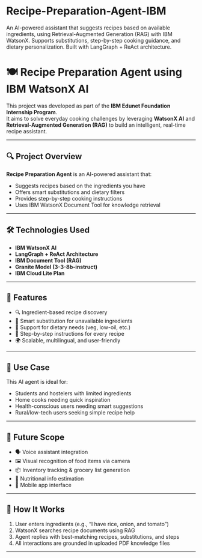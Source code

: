 # Recipe-Preparation-Agent-IBM
An AI-powered assistant that suggests recipes based on available ingredients, using Retrieval-Augmented Generation (RAG) with IBM WatsonX. Supports substitutions, step-by-step cooking guidance, and dietary personalization. Built with LangGraph + ReAct architecture.

# 🍽️ Recipe Preparation Agent using IBM WatsonX AI

This project was developed as part of the **IBM Edunet Foundation Internship Program**.  
It aims to solve everyday cooking challenges by leveraging **WatsonX AI** and **Retrieval-Augmented Generation (RAG)** to build an intelligent, real-time recipe assistant.

---

## 🔍 Project Overview

**Recipe Preparation Agent** is an AI-powered assistant that:
- Suggests recipes based on the ingredients you have
- Offers smart substitutions and dietary filters
- Provides step-by-step cooking instructions
- Uses IBM WatsonX Document Tool for knowledge retrieval

---

## 🛠️ Technologies Used
- **IBM WatsonX AI**
- **LangGraph + ReAct Architecture**
- **IBM Document Tool (RAG)**
- **Granite Model (3-3-8b-instruct)**
- **IBM Cloud Lite Plan**

---

## 🎯 Features
- 🔍 Ingredient-based recipe discovery  
- 🔁 Smart substitution for unavailable ingredients  
- 🥗 Support for dietary needs (veg, low-oil, etc.)  
- 🧾 Step-by-step instructions for every recipe  
- 🌍 Scalable, multilingual, and user-friendly

---

## 📌 Use Case
This AI agent is ideal for:
- Students and hostelers with limited ingredients
- Home cooks needing quick inspiration
- Health-conscious users needing smart suggestions
- Rural/low-tech users seeking simple recipe help

---

## 🚀 Future Scope
- 🗣️ Voice assistant integration
- 🖼️ Visual recognition of food items via camera
- 📦 Inventory tracking & grocery list generation
- 🧮 Nutritional info estimation
- 📲 Mobile app interface

---

## 🧠 How It Works

1. User enters ingredients (e.g., “I have rice, onion, and tomato”)
2. WatsonX searches recipe documents using RAG
3. Agent replies with best-matching recipes, substitutions, and steps
4. All interactions are grounded in uploaded PDF knowledge files

---

